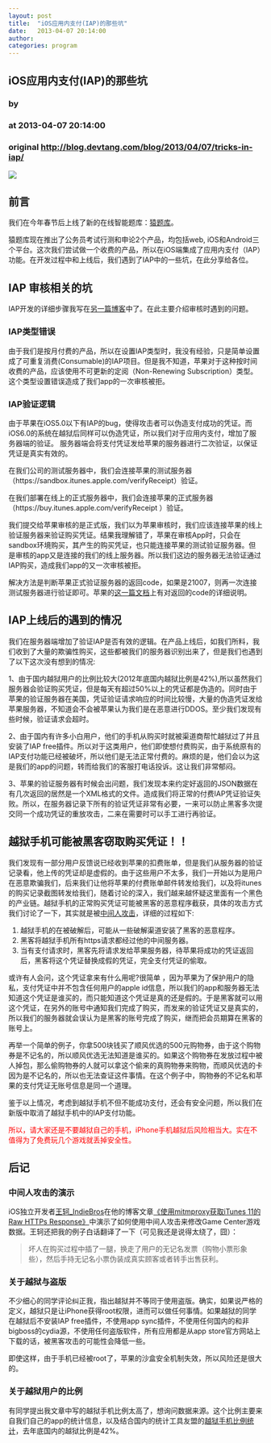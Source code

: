```yaml
---
layout: post
title:  "iOS应用内支付(IAP)的那些坑"
date:   2013-04-07 20:14:00
author: 
categories: program
---
```


## iOS应用内支付(IAP)的那些坑
### by 
### at 2013-04-07 20:14:00
### original <http://blog.devtang.com/blog/2013/04/07/tricks-in-iap/>

<p><img src="http://blog.devtang.com/images/iap-icon.jpg"></p>

<h2>前言</h2>




<p>我们在今年春节后上线了新的在线智能题库：<a href="http://yuantiku.com/">猿题库</a>。</p>

<p>猿题库现在推出了公务员考试行测和申论2个产品，均包括web, iOS和Android三个平台。这次我们尝试做一个收费的产品，所以在iOS端集成了应用内支付（IAP）功能。在开发过程中和上线后，我们遇到了IAP中的一些坑，在此分享给各位。</p>




<h2>IAP 审核相关的坑</h2>

<p>IAP开发的详细步骤我写在<a href="http://blog.devtang.com/blog/2012/12/09/in-app-purchase-check-list/">另一篇博客</a>中了。在此主要介绍审核时遇到的问题。</p>

<h3>IAP类型错误</h3>

<p>由于我们是按月付费的产品，所以在设置IAP类型时，我没有经验，只是简单设置成了可重复消费(Consumable)的IAP项目。但是我不知道，苹果对于这种按时间收费的产品，应该使用不可更新的定阅（Non-Renewing Subscription）类型。这个类型设置错误造成了我们app的一次审核被拒。</p>

<h3>IAP验证逻辑</h3>

<p>由于苹果在iOS5.0以下有IAP的bug，使得攻击者可以伪造支付成功的凭证。而iOS6.0的系统在越狱后同样可以伪造凭证，所以我们对于应用内支付，增加了服务器端的验证。
服务器端会将支付凭证发给苹果的服务器进行二次验证，以保证凭证是真实有效的。</p>

<p>在我们公司的测试服务器中，我们会连接苹果的测试服务器（https://sandbox.itunes.apple.com/verifyReceipt）验证。</p>

<p>在我们部署在线上的正式服务器中，我们会连接苹果的正式服务器（https://buy.itunes.apple.com/verifyReceipt ）验证。</p>

<p>我们提交给苹果审核的是正式版，我们以为苹果审核时，我们应该连接苹果的线上验证服务器来验证购买凭证。结果我理解错了，苹果在审核App时，只会在sandbox环境购买，其产生的购买凭证，也只能连接苹果的测试验证服务器。但是审核的app又是连接的我们的线上服务器。所以我们这边的服务器无法验证通过IAP购买，造成我们app的又一次审核被拒。</p>

<p>解决方法是判断苹果正式验证服务器的返回code，如果是21007，则再一次连接测试服务器进行验证即可。苹果的<a href="http://developer.apple.com/library/ios/#documentation/NetworkingInternet/Conceptual/StoreKitGuide/RenewableSubscriptions/RenewableSubscriptions.html">这一篇文档</a>上有对返回的code的详细说明。</p>

<h2>IAP上线后的遇到的情况</h2>

<p>我们在服务器端增加了验证IAP是否有效的逻辑。在产品上线后，如我们所料，我们收到了大量的欺骗性购买，这些都被我们的服务器识别出来了，但是我们也遇到了以下这次没有想到的情况:</p>

<p>1、由于国内越狱用户的比例比较大(2012年底国内越狱比例是42%),所以虽然我们服务器会验证购买凭证，但是每天有超过50%以上的凭证都是伪造的。同时由于苹果的验证服务器在美国，凭证验证请求响应的时间比较慢，大量的伪造凭证发给苹果服务器，不知道会不会被苹果认为我们是在恶意进行DDOS。至少我们发现有些时候，验证请求会超时。</p>

<p>2、由于国内有许多小白用户，他们的手机从购买时就被渠道商帮忙越狱过了并且安装了IAP free插件。所以对于这类用户，他们即使想付费购买，由于系统原有的IAP支付功能已经被破坏，所以他们是无法正常付费的。麻烦的是，他们会以为这是我们的app的问题，转而给我们的客服打电话投诉。这让我们非常郁闷。</p>

<p>3、苹果的验证服务器有时候会出问题，我们发现本来约定好返回的JSON数据在有几次返回的居然是一个XML格式的文件。造成我们将正常的付费IAP凭证验证失败。所以，在服务器记录下所有的验证凭证非常有必要，一来可以防止黑客多次提交同一个成功凭证的重放攻击，二来在需要时可以手工进行再验证。</p>

<h2>越狱手机可能被黑客窃取购买凭证！！</h2>

<p>我们发现有一部分用户反馈说已经收到苹果的扣费账单，但是我们从服务器的验证记录看，他上传的凭证却是虚假的。由于这些用户不太多，我们一开始以为是用户在恶意欺骗我们，后来我们让他将苹果的付费账单邮件转发给我们，以及将itunes的购买记录截图转发给我们，随着讨论的深入，我们越来越怀疑这里面有一个黑色的产业链。越狱手机的正常购买凭证可能被黑客的恶意程序截获，具体的攻击方式我们讨论了一下，其实就是被<a href="http://zh.wikipedia.org/wiki/%E4%B8%AD%E9%97%B4%E4%BA%BA%E6%94%BB%E5%87%BB">中间人攻击</a>，详细的过程如下:</p>

<ol>
<li>越狱手机的在被破解后，可能从一些破解渠道安装了黑客的恶意程序。</li>
<li>黑客将越狱手机所有https请求都经过他的中间服务器。</li>
<li>当有支付请求时，黑客先将请求发给苹果服务器，待苹果将成功的凭证返回后，黑客将这个凭证替换成假的凭证，完全支付凭证的偷取。</li>
</ol>


<p>或许有人会问，这个凭证拿来有什么用呢?很简单 ，因为苹果为了保护用户的隐私，支付凭证中并不包含任何用户的apple id信息，所以我们的app和服务器无法知道这个凭证是谁买的，而只能知道这个凭证是真的还是假的。于是黑客就可以用这个凭证，在另外的账号中通知我们完成了购买，而发来的验证凭证又是真实的，所以我们的服务器就会误认为是黑客的账号完成了购买，继而把会员期算在黑客的账号上。</p>

<p>再举一个简单的例子，你拿500块钱买了顺风优选的500元购物券，由于这个购物券是不记名的，所以顺风优选无法知道是谁买的。如果这个购物券在发放过程中被人掉包，那么偷购物券的人就可以拿这个偷来的真购物券来购物，而顺风优选的卡因为是不记名的，所以也无法查证这件事情。在这个例子中，购物券的不记名和苹果的支付凭证无账号信息是同一个道理。</p>

<p>鉴于以上情况，考虑到越狱手机不但不能成功支付，还会有安全问题，所以我们在新版中取消了越狱手机中的IAP支付功能。</p>

<p><font color="red">所以，请大家还是不要越狱自己的手机，iPhone手机越狱后风险相当大。实在不值得为了免费玩几个游戏就丢掉安全性。</font></p>

<h2>后记</h2>

<h3>中间人攻击的演示</h3>

<p>iOS独立开发者<a href="http://weibo.com/indiebros">王轲_IndieBros</a>在他的博客文章<a href="http://www.iwangke.me/2013/02/18/get-itunes-raw-response-with-mitmproxy/">《使用mitmproxy获取iTunes 11的Raw HTTPs Response》</a>中演示了如何使用中间人攻击来修改Game Center游戏数据。王轲还把我的例子白话翻译了一下（可见我还是说得太绕了，囧）：</p>

<blockquote><p>坏人在购买过程中插了一腿，换走了用户的无记名发票（购物小票形象些），然后手持无记名小票伪装成真实顾客或者转手出售获利。</p></blockquote>


<h3>关于越狱与盗版</h3>

<p>不少细心的同学评论纠正我，指出越狱并不等同于使用盗版。确实，如果说严格的定义，越狱只是让iPhone获得root权限，进而可以做任何事情。如果越狱的同学在越狱后不安装IAP free插件，不使用app sync插件，不使用任何国内的和非bigboss的cydia源，不使用任何盗版软件，所有应用都是从app store官方网站上下载的话，被黑客攻击的可能性会降低一些。</p>

<p>即使这样，由于手机已经被root了，苹果的沙盒安全机制失效，所以风险还是很大的。</p>

<h3>关于越狱用户的比例</h3>

<p>有同学提出我文章中写的越狱手机比例太高了，想询问数据来源。这个比例主要来自我们自己的app的统计信息，以及结合国内的统计工具友盟的<a href="http://www.umeng.com/umengdata_reports">越狱手机比例统计</a>，去年底国内的越狱比例是42%。</p>